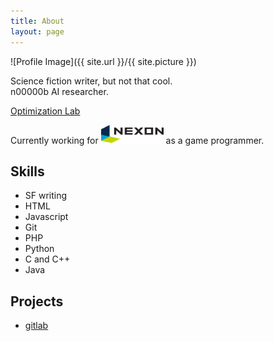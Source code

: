 ```yaml
---
title: About
layout: page
---
```

![Profile Image]({{ site.url }}/{{ site.picture }})

<p>Science fiction writer, but not that cool.<br/>
n00000b AI researcher.</p>
<p><a href="http://soar.snu.ac.kr/" title="최적화 연구실">
        Optimization Lab
    </a></p>
<p>Currently working for <img src="assets/images/company.png" width="100" alt="NEXON" /> as a game programmer.</p>

<h2>Skills</h2>

<ul class="skill-list">
	<li>SF writing</li>
	<li>HTML</li>
	<li>Javascript</li>
	<li>Git</li>
	<li>PHP</li>
	<li>Python</li>
	<li>C and C++</li>
	<li>Java</li>
</ul>

<h2>Projects</h2>

<ul>
	<li><a href="https://gitlab.com/">gitlab</a></li>
</ul>
